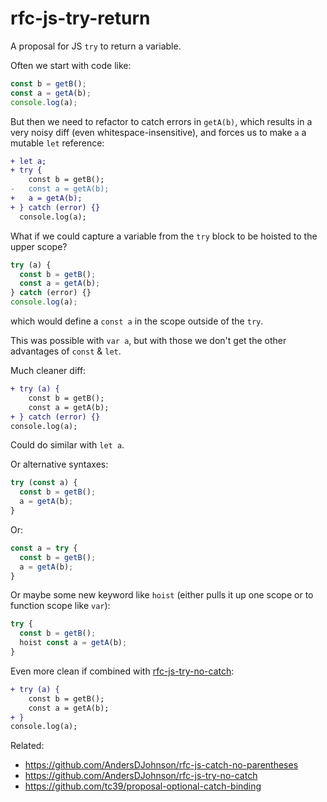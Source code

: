# rfc-js-try-return
A proposal for JS `try` to return a variable.

Often we start with code like:

```js
const b = getB();
const a = getA(b);
console.log(a);
```

But then we need to refactor to catch errors in `getA(b)`,
which results in a very noisy diff (even whitespace-insensitive),
and forces us to make `a` a mutable `let` reference:

```diff
+ let a;
+ try {
    const b = getB();
-   const a = getA(b);
+   a = getA(b);
+ } catch (error) {}
  console.log(a);
```

What if we could capture a variable from the `try` block to be hoisted to the upper scope?

```js
try (a) {
  const b = getB();
  const a = getA(b);
} catch (error) {}
console.log(a);
```

which would define a `const a` in the scope outside of the `try`.

This was possible with `var a`, but with those we don't get the other advantages of `const` & `let`.

Much cleaner diff:

```diff
+ try (a) {
    const b = getB();
    const a = getA(b);
+ } catch (error) {}
console.log(a);
```

Could do similar with `let a`.

Or alternative syntaxes:

```js
try (const a) {
  const b = getB();
  a = getA(b);
}
```

Or:

```js
const a = try {
  const b = getB();
  a = getA(b);
}
```

Or maybe some new keyword like `hoist` (either pulls it up one scope or to function scope like `var`):

```js
try {
  const b = getB();
  hoist const a = getA(b);
}
```

Even more clean if combined with [rfc-js-try-no-catch](https://github.com/AndersDJohnson/rfc-js-try-no-catch):

```diff
+ try (a) {
    const b = getB();
    const a = getA(b);
+ }
console.log(a);
```

Related:
* https://github.com/AndersDJohnson/rfc-js-catch-no-parentheses
* https://github.com/AndersDJohnson/rfc-js-try-no-catch
* https://github.com/tc39/proposal-optional-catch-binding
